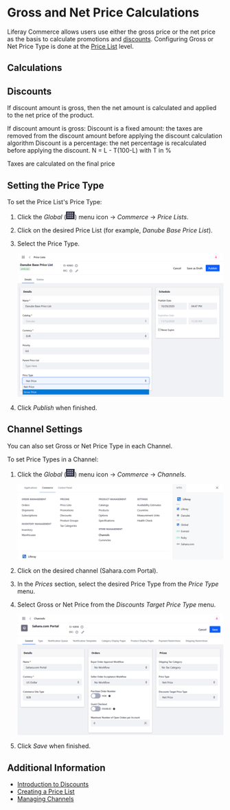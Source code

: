 # Gross and Net Price Calculations

Liferay Commerce allows users use either the gross price or the net price as the basis to calculate promotions and [discounts](../../promoting-products/introduction-to-discounts.md). Configuring Gross or Net Price Type is done at the [Price List](../creating-a-price-list.md) level.  

## Calculations

## Discounts

 If discount amount is gross, then the net amount is calculated and applied to the net price of the product.

If discount amount is gross:
Discount is a fixed amount: the taxes are removed from the discount amount before applying the discount calculation algorithm
Discount is a percentage: the net percentage is recalculated before applying the discount. N = L - T(100-L) with T in %

Taxes are calculated on the final price

## Setting the Price Type

To set the Price List's Price Type:

1. Click the _Global_ (![Applications Menu icon](../../images/icon-applications-menu.png)) menu icon &rarr; _Commerce_ &rarr; _Price Lists_.
1. Click on the desired Price List (for example, _Danube Base Price List_).
1. Select the Price Type.

    ![Configure the Gross or Net Price on the Price List menu.](./gross-and-net-price-calculations/images/01.png)

1. Click _Publish_ when finished.

## Channel Settings

You can also set Gross or Net Price Type in each Channel.

To set Price Types in a Channel:

1. Click the _Global_ (![Applications Menu icon](../../images/icon-applications-menu.png)) menu icon &rarr; _Commerce_ &rarr; _Channels_.

    ![Navigate to the Channels menu.](./gross-and-net-price-calculations/images/02.png)

1. Click on the desired channel (Sahara.com Portal).
1. In the _Prices_ section, select the desired Price Type from the _Price Type_ menu.
1. Select Gross or Net Price from the _Discounts Target Price Type_ menu.

    ![Select the desired price types.](./gross-and-net-price-calculations/images/03.png)

1. Click _Save_ when finished.

## Additional Information

* [Introduction to Discounts](../../promoting-products/introduction-to-discounts.md)
* [Creating a Price List](../creating-a-price-list.md)
* [Managing Channels](../../starting-a-store/channels/managing-channels.md)
